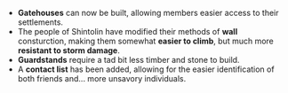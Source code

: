 * **Gatehouses** can now be built, allowing members easier access to their settlements.
* The people of Shintolin have modified their methods of **wall** consturction, making them somewhat **easier to climb**, but much more **resistant to storm damage**.
* **Guardstands** require a tad bit less timber and stone to build.
* A **contact list** has been added, allowing for the easier identification of both friends and... more unsavory individuals.
